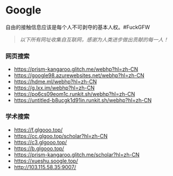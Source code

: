 # Google
自由的接触信息应该是每个人不可剥夺的基本人权。#FuckGFW

>*以下所有网址收集自互联网，感谢为人类进步做出贡献的每一人！*

### 网页搜索
* https://prism-kangaroo.glitch.me/webhp?hl=zh-CN
* https://google98.azurewebsites.net/webhp?hl=zh-CN
* https://hdme.ml/webhp?hl=zh-CN
* https://g.lxx.im/webhp?hl=zh-CN
* https://po6cs09eom1c.runkit.sh/webhp?hl=zh-CN
* https://untitled-b8ucgk1d91in.runkit.sh/webhp?hl=zh-CN



### 学术搜索
* https://f.glgooo.top/
* https://cc.glgoo.top/scholar?hl=zh-CN
* https://c3.glgooo.top/
* https://b.glgooo.top/
* https://prism-kangaroo.glitch.me/scholar?hl=zh-CN
* https://xueshu.soogle.top/
* http://103.115.58.35:9007/
